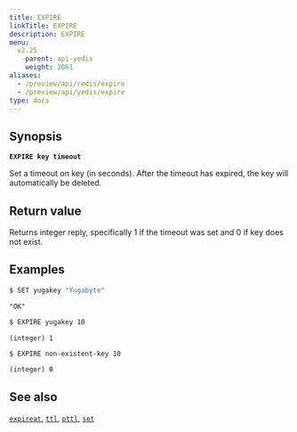 ```yaml
---
title: EXPIRE
linkTitle: EXPIRE
description: EXPIRE
menu:
  v2.25
    parent: api-yedis
    weight: 2061
aliases:
  - /preview/api/redis/expire
  - /preview/api/yedis/expire
type: docs
---
```


## Synopsis

**`EXPIRE key timeout`**

Set a timeout on key (in seconds). After the timeout has expired, the key will automatically be deleted.

## Return value

Returns integer reply, specifically 1 if the timeout was set and 0 if key does not exist.

## Examples

```sh
$ SET yugakey "Yugabyte"
```

```
"OK"
```

```sh
$ EXPIRE yugakey 10
```

```
(integer) 1
```

```sh
$ EXPIRE non-existent-key 10
```

```
(integer) 0
```

## See also

[`expireat`](../expireat/), [`ttl`](../ttl/), [`pttl`](../pttl/), [`set`](../set/)
